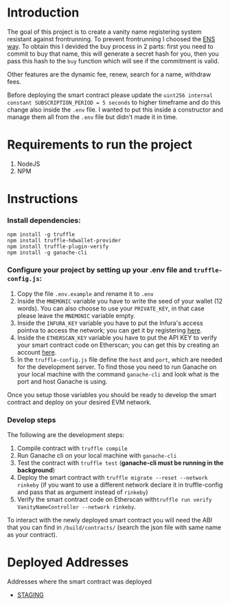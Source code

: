# Introduction

The goal of this project is to create a vanity name registering system resistant against frontrunning.
To prevent frontrunning I choosed the [ENS way](https://docs.ens.domains/contract-api-reference/.eth-permanent-registrar/controller).
To obtain this I devided the buy process in 2 parts: first you need to commit to buy that name, this will generate a secret hash for you,
then you pass this hash to the `buy` function which will see if the commitment is valid.

Other features are the dynamic fee, renew, search for a name, withdraw fees.

Before deploying the smart contract please update the `uint256 internal constant SUBSCRIPTION_PERIOD = 5 seconds` to higher timeframe and do this change
also inside the `.env` file. I wanted to put this inside a constructor and manage them all from the `.env` file but didn't made it in time.

# Requirements to run the project
1. NodeJS
2. NPM

# Instructions

### Install dependencies:
```
npm install -g truffle
npm install truffle-hdwallet-provider
npm install truffle-plugin-verify
npm install -g ganache-cli
```

### Configure your project by setting up your .env file and `truffle-config.js`:
1. Copy the file `.env.example` and rename it to `.env`
2. Inside the `MNEMONIC` variable you have to write the seed of your wallet (12 words).
You can also choose to use your `PRIVATE_KEY`, in that case please leave the `MNEMONIC` variable empty.
3. Inside the `INFURA_KEY` variable you have to put the Infura's access pointva to access the network; you can get it by registering [here](https://infura.io/register).
4. Inside the `ETHERSCAN_KEY` variable you have to put the API KEY to verify your smart contract code on Etherscan; you can get this by creating an account [here](https://etherscan.io/register).
5. In the `truffle-config.js` file define the `host` and `port`, which are needed for the development server. To find those you need to run Ganache on your local machine with the command `ganache-cli` and look what is the port and host Ganache is using.

Once you setup those variables you should be ready to develop the smart contract and deploy on your desired EVM network.

### Develop steps
The following are the development steps:
1. Compile contract with `truffle compile`
2. Run Ganache cli on your local machine with `ganache-cli`
3. Test the contract with `truffle test` (**ganache-cli must be running in the background**)
4. Deploy the smart contract with `truffle migrate --reset --network rinkeby` (if you want to use a different network declare it in truffle-config and pass that as argument instead of `rinkeby`)
5. Verify the smart contract code on Etherscan with`truffle run verify VanityNameController --network rinkeby`.  

To interact with the newly deployed smart contract you will need the ABI that you can find in `/build/contracts/` (search the json file with same name as your contract).

# Deployed Addresses
Addresses where the smart contract was deployed
- [STAGING](https://rinkeby.etherscan.io/address/0x78d5F4097BA8761e85F8E7E2981B2Ce5a1c4C89c)